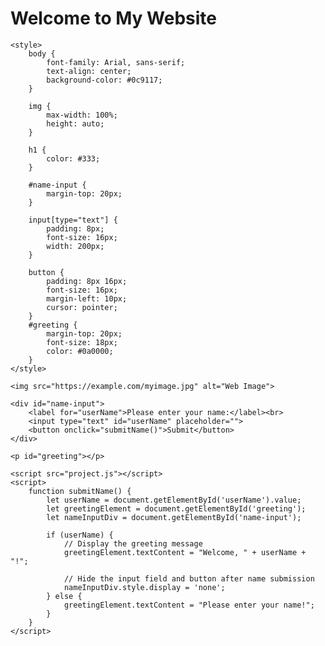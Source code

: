 

<!DOCTYPE html>
<html lang="en">
<head>
    <meta charset="UTF-8">
    <meta name="viewport" content="width=device-width, initial-scale=1.0">
    <title>Homework 2 - Static Website</title>
    <link rel="stylesheet" href="css.css">
</head>
<body>
    <h1>Welcome to My Website </h1>

    <style>
        body {
            font-family: Arial, sans-serif;
            text-align: center;
            background-color: #0c9117;
        }

        img {
            max-width: 100%;
            height: auto;
        }

        h1 {
            color: #333;
        }

        #name-input {
            margin-top: 20px;
        }

        input[type="text"] {
            padding: 8px;
            font-size: 16px;
            width: 200px;
        }

        button {
            padding: 8px 16px;
            font-size: 16px;
            margin-left: 10px;
            cursor: pointer;
        }
        #greeting {
            margin-top: 20px;
            font-size: 18px;
            color: #0a0000;
        }
    </style>
</head>
<body>

    <img src="https://example.com/myimage.jpg" alt="Web Image">

    <div id="name-input">
        <label for="userName">Please enter your name:</label><br>
        <input type="text" id="userName" placeholder="">
        <button onclick="submitName()">Submit</button>
    </div>

    <p id="greeting"></p>
    
    <script src="project.js"></script>
    <script>
        function submitName() {
            let userName = document.getElementById('userName').value;
            let greetingElement = document.getElementById('greeting');
            let nameInputDiv = document.getElementById('name-input');

            if (userName) {
                // Display the greeting message
                greetingElement.textContent = "Welcome, " + userName + "!";
                
                // Hide the input field and button after name submission
                nameInputDiv.style.display = 'none';
            } else {
                greetingElement.textContent = "Please enter your name!";
            }
        }
    </script>

</body>
</html>

